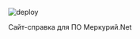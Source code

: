 ![deploy](https://github.com/avbru/mercury-website/workflows/deploy/badge.svg)

Сайт-справка для ПО Меркурий.Net